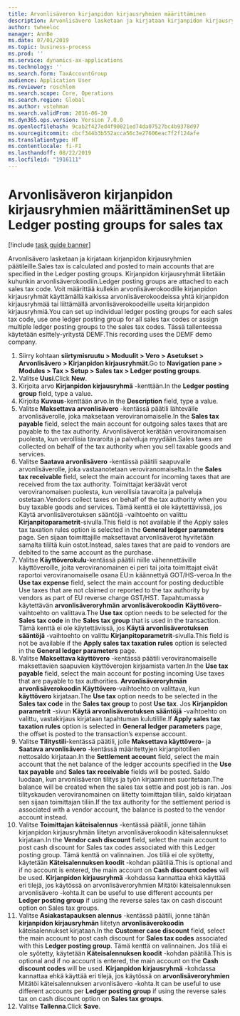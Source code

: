 ```yaml
---
title: Arvonlisäveron kirjanpidon kirjausryhmien määrittäminen
description: Arvonlisävero lasketaan ja kirjataan kirjanpidon kirjausryhmien päätileille.
author: twheeloc
manager: AnnBe
ms.date: 07/01/2019
ms.topic: business-process
ms.prod: ''
ms.service: dynamics-ax-applications
ms.technology: ''
ms.search.form: TaxAccountGroup
audience: Application User
ms.reviewer: roschlom
ms.search.scope: Core, Operations
ms.search.region: Global
ms.author: vstehman
ms.search.validFrom: 2016-06-30
ms.dyn365.ops.version: Version 7.0.0
ms.openlocfilehash: 9cab2f427ed4f90021ed74da07527bc4b9378d97
ms.sourcegitcommit: cbcf344b3b552acca56c3e27606eac7f2f124afe
ms.translationtype: HT
ms.contentlocale: fi-FI
ms.lasthandoff: 08/22/2019
ms.locfileid: "1916111"
---
```

# <a name="set-up-ledger-posting-groups-for-sales-tax"></a><span data-ttu-id="16308-103">Arvonlisäveron kirjanpidon kirjausryhmien määrittäminen</span><span class="sxs-lookup"><span data-stu-id="16308-103">Set up Ledger posting groups for sales tax</span></span>

[!include [task guide banner](../../includes/task-guide-banner.md)]

<span data-ttu-id="16308-104">Arvonlisävero lasketaan ja kirjataan kirjanpidon kirjausryhmien päätileille.</span><span class="sxs-lookup"><span data-stu-id="16308-104">Sales tax is calculated and posted to main accounts that are specified in the Ledger posting groups.</span></span> <span data-ttu-id="16308-105">Kirjanpidon kirjausryhmät liitetään kuhunkin arvonlisäverokoodiin.</span><span class="sxs-lookup"><span data-stu-id="16308-105">Ledger posting groups are attached to each sales tax code.</span></span> <span data-ttu-id="16308-106">Voit määrittää kullekin arvonlisäverokoodille kirjanpidon kirjausryhmät käyttämällä kaikissa arvonlisäverokoodeissa yhtä kirjanpidon kirjausryhmää tai liittämällä arvonlisäverokoodeille useita kirjanpidon kirjausryhmiä.</span><span class="sxs-lookup"><span data-stu-id="16308-106">You can set up individual ledger posting groups for each sales tax code, use one ledger posting group for all sales tax codes or assign multiple ledger posting groups to the sales tax codes.</span></span> <span data-ttu-id="16308-107">Tässä tallenteessa käytetään esittely-yritystä DEMF.</span><span class="sxs-lookup"><span data-stu-id="16308-107">This recording uses the DEMF demo company.</span></span> 

1. <span data-ttu-id="16308-108">Siirry kohtaan **siirtymisruutu > Moduulit > Vero > Asetukset > Arvonlisävero > Kirjanpidon kirjausryhmät**.</span><span class="sxs-lookup"><span data-stu-id="16308-108">Go to **Navigation pane > Modules > Tax > Setup > Sales tax > Ledger posting groups**.</span></span>
2. <span data-ttu-id="16308-109">Valitse **Uusi**.</span><span class="sxs-lookup"><span data-stu-id="16308-109">Click **New**.</span></span>
3. <span data-ttu-id="16308-110">Kirjoita arvo **Kirjanpidon kirjausryhmä** -kenttään.</span><span class="sxs-lookup"><span data-stu-id="16308-110">In the **Ledger posting group** field, type a value.</span></span>
4. <span data-ttu-id="16308-111">Kirjoita **Kuvaus**-kenttään arvo.</span><span class="sxs-lookup"><span data-stu-id="16308-111">In the **Description** field, type a value.</span></span>
5. <span data-ttu-id="16308-112">Valitse **Maksettava arvonlisävero** -kentässä päätili lähtevälle arvonlisäverolle, joka maksetaan veroviranomaiselle.</span><span class="sxs-lookup"><span data-stu-id="16308-112">In the **Sales tax payable** field, select the main account for outgoing sales taxes that are payable to the tax authority.</span></span> <span data-ttu-id="16308-113">Arvonlisäverot kerätään veroviranomaisen puolesta, kun verollisia tavaroita ja palveluja myydään.</span><span class="sxs-lookup"><span data-stu-id="16308-113">Sales taxes are collected on behalf of the tax authority when you sell taxable goods and services.</span></span>  
6. <span data-ttu-id="16308-114">Valitse **Saatava arvonlisävero** -kentässä päätili saapuvalle arvonlisäverolle, joka vastaanotetaan veroviranomaiselta.</span><span class="sxs-lookup"><span data-stu-id="16308-114">In the **Sales tax receivable** field, select the main account for incoming taxes that are received from the tax authority.</span></span> <span data-ttu-id="16308-115">Toimittajat keräävät verot veroviranomaisen puolesta, kun verollisia tavaroita ja palveluja ostetaan.</span><span class="sxs-lookup"><span data-stu-id="16308-115">Vendors collect taxes on behalf of the tax authority when you buy taxable goods and services.</span></span> <span data-ttu-id="16308-116">Tämä kenttä ei ole käytettävissä, jos Käytä arvonlisäverotuksen sääntöjä -vaihtoehto on valittu **Kirjanpitoparametrit**-sivulla.</span><span class="sxs-lookup"><span data-stu-id="16308-116">This field is not available if the Apply sales tax taxation rules option is selected in the **General ledger parameters** page.</span></span> <span data-ttu-id="16308-117">Sen sijaan toimittajille maksettavat arvonlisäverot hyvitetään samalta tililtä kuin ostot.</span><span class="sxs-lookup"><span data-stu-id="16308-117">Instead, sales taxes that are paid to vendors are debited to the same account as the purchase.</span></span>   
7. <span data-ttu-id="16308-118">Valitse **Käyttöverokulu**-kentässä päätili niille vähennettäville käyttöveroille, joita veroviranomainen ei peri tai joita toimittajat eivät raportoi veroviranomaiselle osana EU:n käännettyä GOT/HS-veroa.</span><span class="sxs-lookup"><span data-stu-id="16308-118">In the **Use tax expense** field, select  the main account for posting deductible Use taxes that are not claimed or reported to the tax authority by vendors as part of EU reverse charge GST/HST.</span></span> <span data-ttu-id="16308-119">Tapahtumassa käytettävän **arvonlisäveroryhmän** **arvonlisäverokoodin** **Käyttövero**-vaihtoehto on valittava.</span><span class="sxs-lookup"><span data-stu-id="16308-119">The **Use tax** option needs to be selected for the **Sales tax code** in the **Sales tax group** that is used in the transaction.</span></span> <span data-ttu-id="16308-120">Tämä kenttä ei ole käytettävissä, jos **Käytä arvonlisäverotuksen sääntöjä** -vaihtoehto on valittu **Kirjanpitoparametrit**-sivulla.</span><span class="sxs-lookup"><span data-stu-id="16308-120">This field is not be available if the **Apply sales tax taxation rules** option is selected in the **General ledger parameters** page.</span></span>   
8. <span data-ttu-id="16308-121">Valitse **Maksettava käyttövero** -kentässä päätili veroviranomaiselle maksettavien saapuvien käyttöverojen kirjaamista varten.</span><span class="sxs-lookup"><span data-stu-id="16308-121">In the **Use tax payable** field, select the main account for posting incoming Use taxes that are payable to tax authorities.</span></span> <span data-ttu-id="16308-122">**Arvonlisäveroryhmän** **arvonlisäverokoodin** **Käyttövero**-vaihtoehto on valittava, kun **käyttövero** kirjataan.</span><span class="sxs-lookup"><span data-stu-id="16308-122">The **Use tax** option needs to be selected in the **Sales tax code** in the **Sales tax group** to post **Use tax**.</span></span> <span data-ttu-id="16308-123">Jos **Kirjanpidon parametrit** -sivun **Käytä arvonlisäverotuksen sääntöjä** -vaihtoehto on valittu, vastakirjaus kirjataan tapahtuman kulutilille.</span><span class="sxs-lookup"><span data-stu-id="16308-123">If **Apply sales tax taxation rules** option is selected in **General ledger parameters** page, the offset is posted to the transaction’s expense account.</span></span>   
9. <span data-ttu-id="16308-124">Valitse **Tilitystili**-kentässä päätili, jolle **Maksettava käyttövero**- ja **Saatava arvonlisävero** -kentässä määritettyjen kirjanpitotilien nettosaldo kirjataan.</span><span class="sxs-lookup"><span data-stu-id="16308-124">In the **Settlement account** field, select the main account that the net balance of the ledger accounts specified in the **Use tax payable** and **Sales tax receivable** fields will be posted.</span></span> <span data-ttu-id="16308-125">Saldo luodaan, kun arvonlisäveron tilitys ja työn kirjaaminen suoritetaan.</span><span class="sxs-lookup"><span data-stu-id="16308-125">The balance will be created when the sales tax settle and post job is ran.</span></span>  <span data-ttu-id="16308-126">Jos tilityskauden veroviranomainen on liitetty toimittajan tiliin, saldo kirjataan sen sijaan toimittajan tiliin.</span><span class="sxs-lookup"><span data-stu-id="16308-126">If the tax authority for the settlement period is associated with a vendor account, the balance is posted to the vendor account instead.</span></span>
10. <span data-ttu-id="16308-127">Valitse **Toimittajan käteisalennus** -kentässä päätili, jonne tähän kirjanpidon kirjausryhmän liitetyn arvonlisäverokoodin käteisalennukset kirjataan.</span><span class="sxs-lookup"><span data-stu-id="16308-127">In the **Vendor cash discount** field, select the main account to post cash discount for Sales tax codes associated with this Ledger posting group.</span></span> <span data-ttu-id="16308-128">Tämä kenttä on valinnainen. Jos tiliä ei ole syötetty, käytetään **Käteisalennuksen koodit** -kohdan päätiliä.</span><span class="sxs-lookup"><span data-stu-id="16308-128">This is optional and if no account is entered,  the main account on **Cash discount codes** will be used.</span></span> <span data-ttu-id="16308-129">**Kirjanpidon kirjausryhmä** -kohdassa kannattaa ehkä käyttää eri tilejä, jos käytössä on arvonlisäveroryhmien Mitätöi käteisalennuksen arvonlisävero -kohta.</span><span class="sxs-lookup"><span data-stu-id="16308-129">It can be useful to use different accounts per **Ledger posting group** if using the reverse sales tax on cash discount option on Sales tax groups.</span></span>  
11. <span data-ttu-id="16308-130">Valitse **Asiakastapauksen alennus** -kentässä päätili, jonne tähän **kirjanpidon kirjausryhmän** liitetyn **arvonlisäverokoodin** käteisalennukset kirjataan.</span><span class="sxs-lookup"><span data-stu-id="16308-130">In the **Customer case discount** field, select the main account to post cash discount for **Sales tax codes** associated with this **Ledger posting group**.</span></span> <span data-ttu-id="16308-131">Tämä kenttä on valinnainen. Jos tiliä ei ole syötetty, käytetään **Käteisalennuksen koodit** -kohdan päätiliä.</span><span class="sxs-lookup"><span data-stu-id="16308-131">This is optional and if no account is entered, the main account on the **Cash discount codes** will be used.</span></span> <span data-ttu-id="16308-132">**Kirjanpidon kirjausryhmä** -kohdassa kannattaa ehkä käyttää eri tilejä, jos käytössä on **arvonlisäveroryhmien** Mitätöi käteisalennuksen arvonlisävero -kohta.</span><span class="sxs-lookup"><span data-stu-id="16308-132">It can be useful to use different accounts per **Ledger posting group** if using the reverse sales tax on cash discount option on **Sales tax groups**.</span></span>  
12. <span data-ttu-id="16308-133">Valitse **Tallenna**.</span><span class="sxs-lookup"><span data-stu-id="16308-133">Click **Save**.</span></span>

